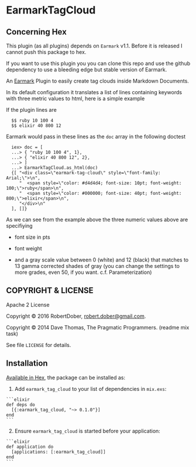 # EarmarkTagCloud


## Concerning Hex

This plugin (as all plugins) depends on `Earmark` v1.1.  Before it is released I cannot push this package to hex.

If you want to use this plugin you you can clone this repo and use the github dependency to use a bleeding edge but stable version of Earmark.
<!-- moduledoc: EarmarkTagCloud -->
  An [Earmark](https://github.com/pragdave/earmark) Plugin to easily create tag clouds inside Markdown Documents.

  In its default configuration it translates a list of lines containing keywords with three metric values to html, here
  is a simple example

  If the plugin lines are

      $$ ruby 10 100 4
      $$ elixir 40 800 12

  Earmark would pass in these lines as the `doc` array in the following doctest

      iex> doc = [
      ...> { "ruby 10 100 4", 1},
      ...> { "elixir 40 800 12", 2},
      ...> ]
      ...> EarmarkTagCloud.as_html(doc)
      {[ "<div class=\"earmark-tag-cloud\" style=\"font-family: Arial;\">\n",
         "  <span style=\"color: #d4d4d4; font-size: 10pt; font-weight: 100;\">ruby</span>\n",
         "  <span style=\"color: #000000; font-size: 40pt; font-weight: 800;\">elixir</span>\n",
         "</div>\n"
      ], []}


  As we can see from the example above the three numeric values above are specifiying

  * font size in pts

  * font weight

  * and a gray scale value between 0 (white) and 12 (black) that matches to 13 gamma corrected
    shades of gray (you can change the settings to more grades, even 50, if you want.
    c.f. Parameterization)


  ## COPYRIGHT & LICENSE

  Apache 2 License

  Copyright © 2016 RobertDober, robert.dober@gmail.com.

  Copyright © 2014 Dave Thomas, The Pragmatic Programmers. (readme mix task)

  See file `LICENSE` for details.
<!-- endmoduledoc: EarmarkTagCloud -->

## Installation

[Available in Hex](https://hex.pm/docs/publish), the package can be installed as:

  1. Add `earmark_tag_cloud` to your list of dependencies in `mix.exs`:

    ```elixir
    def deps do
      [{:earmark_tag_cloud, "~> 0.1.0"}]
    end
    ```

  2. Ensure `earmark_tag_cloud` is started before your application:

    ```elixir
    def application do
      [applications: [:earmark_tag_cloud]]
    end
    ```
